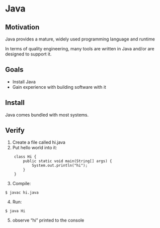 # Java

## Motivation

Java provides a mature, widely used programming language and runtime

In terms of quality engineering, many tools are written in Java and/or are designed to support it.


## Goals

* Install Java
* Gain experience with building software with it


## Install

Java comes bundled with most systems.


## Verify

1. Create a file called hi.java
1. Put hello world into it:
```
    class Hi {
        public static void main(String[] args) {
            System.out.println("hi");
        }
    }
```
3. Compile: 
```
$ javac hi.java
```
4. Run: 
```
$ java Hi
```
5. observe “hi” printed to the console



